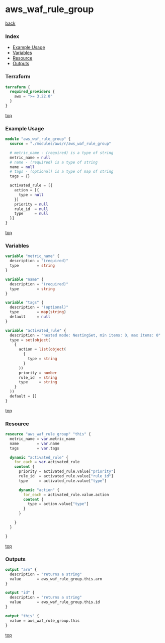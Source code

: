# aws_waf_rule_group

[back](../aws.md)

### Index

- [Example Usage](#example-usage)
- [Variables](#variables)
- [Resource](#resource)
- [Outputs](#outputs)

### Terraform

```terraform
terraform {
  required_providers {
    aws = ">= 3.22.0"
  }
}
```

[top](#index)

### Example Usage

```terraform
module "aws_waf_rule_group" {
  source = "./modules/aws/r/aws_waf_rule_group"

  # metric_name - (required) is a type of string
  metric_name = null
  # name - (required) is a type of string
  name = null
  # tags - (optional) is a type of map of string
  tags = {}

  activated_rule = [{
    action = [{
      type = null
    }]
    priority = null
    rule_id  = null
    type     = null
  }]
}
```

[top](#index)

### Variables

```terraform
variable "metric_name" {
  description = "(required)"
  type        = string
}

variable "name" {
  description = "(required)"
  type        = string
}

variable "tags" {
  description = "(optional)"
  type        = map(string)
  default     = null
}

variable "activated_rule" {
  description = "nested mode: NestingSet, min items: 0, max items: 0"
  type = set(object(
    {
      action = list(object(
        {
          type = string
        }
      ))
      priority = number
      rule_id  = string
      type     = string
    }
  ))
  default = []
}
```

[top](#index)

### Resource

```terraform
resource "aws_waf_rule_group" "this" {
  metric_name = var.metric_name
  name        = var.name
  tags        = var.tags

  dynamic "activated_rule" {
    for_each = var.activated_rule
    content {
      priority = activated_rule.value["priority"]
      rule_id  = activated_rule.value["rule_id"]
      type     = activated_rule.value["type"]

      dynamic "action" {
        for_each = activated_rule.value.action
        content {
          type = action.value["type"]
        }
      }

    }
  }

}
```

[top](#index)

### Outputs

```terraform
output "arn" {
  description = "returns a string"
  value       = aws_waf_rule_group.this.arn
}

output "id" {
  description = "returns a string"
  value       = aws_waf_rule_group.this.id
}

output "this" {
  value = aws_waf_rule_group.this
}
```

[top](#index)